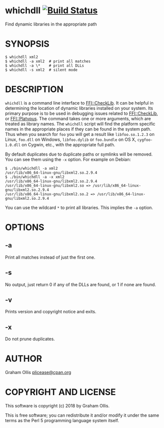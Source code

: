 # whichdll [![Build Status](https://secure.travis-ci.org/Perl5-FFI/App-whichdll.png)](http://travis-ci.org/Perl5-FFI/App-whichdll)

Find dynamic libraries in the appropriate path

# SYNOPSIS

    $ whichdll xml2
    $ whichdll -a xml2  # print all matches
    $ whichdll -a \*    # print all DLLs
    $ whichdll -s xml2  # silent mode

# DESCRIPTION

`whichdll` is a command line interface to [FFI::CheckLib](https://metacpan.org/pod/FFI::CheckLib).  It can be helpful in determining the location of
dynamic libraries installed on your system.  Its primary purpose is to be used in debugging issues related to
[FFI::CheckLib](https://metacpan.org/pod/FFI::CheckLib), or [FFI::Platypus](https://metacpan.org/pod/FFI::Platypus).  The command takes one or more arguments, which are treated as library
names.  The `whichdll` script will find the platform specific names in the appropriate places if they can
be found in the system path.  Thus when you search for `foo` you will get a result like `libfoo.so.1.2.3` on
Linux, `foo.dll` on Windows, `libfoo.dylib` or `foo.bundle` on OS X, `cygfoo-1.0.dll` on Cygwin, etc., with
the appropriate full path.

By default duplicates due to duplicate paths or symlinks will be removed.  You can see them using the `-x`
option.  For example on Debian:

    $ ./bin/whichdll -a xml2
    /usr/lib/x86_64-linux-gnu/libxml2.so.2.9.4
    $ ./bin/whichdll -a -x xml2
    /usr/lib/x86_64-linux-gnu/libxml2.so.2.9.4
    /usr/lib/x86_64-linux-gnu/libxml2.so => /usr/lib/x86_64-linux-gnu/libxml2.so.2.9.4
    /usr/lib/x86_64-linux-gnu/libxml2.so.2 => /usr/lib/x86_64-linux-gnu/libxml2.so.2.9.4

You can use the wildcard `*` to print all libraries.  This implies the `-a` option.

# OPTIONS

## -a

Print all matches instead of just the first one.

## -s

No output, just return 0 if any of the DLLs are found, or 1 if none are found.

## -v

Prints version and copyright notice and exits.

## -x

Do not prune duplicates.

# AUTHOR

Graham Ollis <plicease@cpan.org>

# COPYRIGHT AND LICENSE

This software is copyright (c) 2018 by Graham Ollis.

This is free software; you can redistribute it and/or modify it under
the same terms as the Perl 5 programming language system itself.

